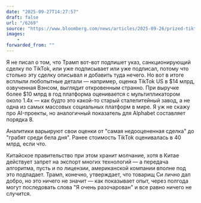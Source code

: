 ```yaml
---
date: "2025-09-27T14:27:57"
draft: false
url: "/6269"
source: "https://www.bloomberg.com/news/articles/2025-09-26/prized-tiktok-business-valued-like-boring-blue-chip-in-us-deal"
images:
    -
forwarded_from: ""
---
```


Я не писал о том, что Трамп вот-вот подпишет указ, санкционирующий сделку по TikTok, или уже подписывает или уже подписал, потому что столько эту сделку описывал и добавить туда нечего. Но вот в итоге всплыли любопытные детали — например, оценка TikTok US в $14 млрд, озвученная Вэнсом, выглядит откровенным странно. При выручке более $10 млрд в год платформа оценивается с мультипликатором около 1.4x — как будто это какой-то старый сталелитейный завод, а не одна из самых массовых социальных платформ в мире. Я уж не скажу про AI-проекты, но аналогичный показатель для Alphabet составляет порядка 8.

Аналитики варьируют свои оценки от "самая недооцененная сделка" до "грабят среди бела дня". Ранее стоимость TikTok оценивалась в 40 млрд, если что.

Китайское правительство при этом хранит молчание, хотя в Китае действует запрет на экспорт многих технологий — а передача алгоритма, пусть и по лицензии, американской компании вполне под это подпадает. Трамп, конечно, утверждает, что товарищ Си лично дал добро, но это ничего не значит — как показывает опыт, через полгода могут последовать слова "Я очень разочарован" и все равно ничего не случится.
